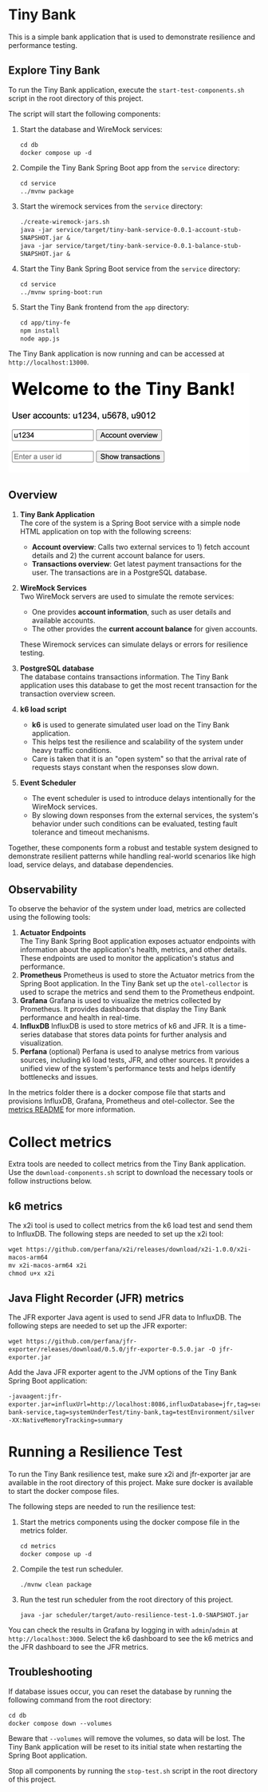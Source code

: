 # Tiny Bank

This is a simple bank application that is used to demonstrate resilience and performance testing.

## Explore Tiny Bank

To run the Tiny Bank application, execute the `start-test-components.sh` script in the root directory 
of this project.

The script will start the following components:

1. Start the database and WireMock services:
    ```shell
    cd db
    docker compose up -d
    ```
2. Compile the Tiny Bank Spring Boot app from the `service` directory:
    ```shell
    cd service
    ../mvnw package
    ```
3. Start the wiremock services from the `service` directory:
    ```shell
   ./create-wiremock-jars.sh
   java -jar service/target/tiny-bank-service-0.0.1-account-stub-SNAPSHOT.jar &
   java -jar service/target/tiny-bank-service-0.0.1-balance-stub-SNAPSHOT.jar &
    ```
4. Start the Tiny Bank Spring Boot service from the `service` directory:
    ```shell
    cd service
    ../mvnw spring-boot:run
    ```
5. Start the Tiny Bank frontend from the `app` directory:
    ```shell
   cd app/tiny-fe
   npm install
   node app.js
    ```

The Tiny Bank application is now running and can be accessed at `http://localhost:13000`.

![initial-screen.png](images/initial-screen.png "Initial Screen")

## Overview

1. **Tiny Bank Application**  
   The core of the system is a Spring Boot service with a simple node HTML application on top with the following screens:
    - **Account overview**: Calls two external services to 1) fetch account details and 2) the current account balance for users.
    - **Transactions overview**: Get latest payment transactions for the user. The transactions are in a PostgreSQL database.

2. **WireMock Services**  
   Two WireMock servers are used to simulate the remote services:
    - One provides **account information**, such as user details and available accounts.
    - The other provides the **current account balance** for given accounts.
    
   These Wiremock services can simulate delays or errors for resilience testing.

3. **PostgreSQL database**  
   The database contains transactions information. The Tiny Bank application uses this database
   to get the most recent transaction for the transaction overview screen.

4. **k6 load script**
    - **k6** is used to generate simulated user load on the Tiny Bank application.
    - This helps test the resilience and scalability of the system under heavy traffic conditions.
    - Care is taken that it is an "open system" so that the arrival rate of requests stays constant when the responses slow down.

5. **Event Scheduler**
    - The event scheduler is used to introduce delays intentionally for the WireMock services.
    - By slowing down responses from the external services, the system's behavior under such conditions can be
      evaluated, testing fault tolerance and timeout mechanisms.

Together, these components form a robust and testable system designed to demonstrate resilient patterns while handling
real-world scenarios like high load, service delays, and database dependencies.

## Observability

To observe the behavior of the system under load, metrics are collected using the following tools:

1. **Actuator Endpoints**  
   The Tiny Bank Spring Boot application exposes actuator endpoints with information about the application's health,
   metrics, and other details. These endpoints are used to monitor the application's status and performance.
2. **Prometheus** 
   Prometheus is used to store the Actuator metrics from the Spring Boot application. In the Tiny Bank set up the `otel-collector` 
   is used to scrape the metrics and send them to the Prometheus endpoint.
4. **Grafana** 
   Grafana is used to visualize the metrics collected by Prometheus. It provides dashboards that display the Tiny Bank
   performance and health in real-time.
5. **InfluxDB**
   InfluxDB is used to store metrics of k6 and JFR. It is a time-series database that stores data points
   for further analysis and visualization.
6. **Perfana** (optional)
   Perfana is used to analyse metrics from various sources, including k6 load tests, JFR, and other
   sources. It provides a unified view of the system's performance tests and helps identify bottlenecks and issues.

In the metrics folder there is a docker compose file that starts and provisions InfluxDB, Grafana, Prometheus and otel-collector.
See the [metrics README](metrics/README.md) for more information.

# Collect metrics

Extra tools are needed to collect metrics from the Tiny Bank application.
Use the `download-components.sh` script to download the necessary tools or follow instructions below.

## k6 metrics

The x2i tool is used to collect metrics from the k6 load test and send them to InfluxDB. The following steps are
needed to set up the x2i tool:

    wget https://github.com/perfana/x2i/releases/download/x2i-1.0.0/x2i-macos-arm64
    mv x2i-macos-arm64 x2i
    chmod u+x x2i

## Java Flight Recorder (JFR) metrics

The JFR exporter Java agent is used to send JFR data to InfluxDB. The following steps are needed to set up the JFR exporter:

    wget https://github.com/perfana/jfr-exporter/releases/download/0.5.0/jfr-exporter-0.5.0.jar -O jfr-exporter.jar

Add the Java JFR exporter agent to the JVM options of the Tiny Bank Spring Boot application:

    -javaagent:jfr-exporter.jar=influxUrl=http://localhost:8086,influxDatabase=jfr,tag=service/tiny-bank-service,tag=systemUnderTest/tiny-bank,tag=testEnvironment/silver -XX:NativeMemoryTracking=summary

# Running a Resilience Test

To run the Tiny Bank resilience test, make sure x2i and jfr-exporter jar are available in the root directory of this project.
Make sure docker is available to start the docker compose files.

The following steps are needed to run the resilience test:
1. Start the metrics components using the docker compose file in the metrics folder.
   ```shell
   cd metrics
   docker compose up -d
   ```
2. Compile the test run scheduler.
    ```shell
    ./mvnw clean package
    ```
3. Run the test run scheduler from the root directory of this project.
    ```shell
    java -jar scheduler/target/auto-resilience-test-1.0-SNAPSHOT.jar
    ```
   
You can check the results in Grafana by logging in with `admin`/`admin` at `http://localhost:3000`. 
Select the k6 dashboard to see the k6 metrics and the JFR dashboard to see the JFR metrics.

## Troubleshooting

If database issues occur, you can reset the database by running the following command from the root directory:
```shell
cd db
docker compose down --volumes
```
Beware that `--volumes` will remove the volumes, so data will be lost. The Tiny Bank application will be reset to its initial state
when restarting the Spring Boot application.

Stop all components by running the `stop-test.sh` script in the root directory of this project.

